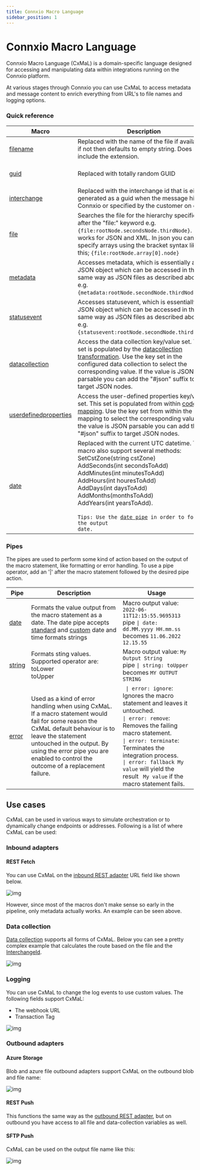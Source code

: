 ```yaml
---
title: Connxio Macro Language
sidebar_position: 1
---
```


# Connxio Macro Language

Connxio Macro Language (CxMaL) is a domain-specific language designed for accessing and manipulating data within integrations running on the Connxio platform.

At various stages through Connxio you can use CxMaL to access metadata and message content to enrich everything from URL's to file names and logging options.


### Quick reference

| Macro | Description | Variable value | Usage |
| --- | --- | --- | --- |
| [filename](/integrations/cxmal/macros/filename.md) | Replaced with the name of the file if available, if not then defaults to empty string. Does not include the extension. | myfilename.txt | `http://www.myapi.com/{filename}` <br/>  becomes `http://www.myapi.com/myfilename` |
| [guid](/integrations/cxmal/macros/guid.md) | Replaced with totally random GUID | 4ec6cc49-6d66-4a2a-b0ac-c5ab942cbdab | `http://www.myapi.com/{guid}` <br/>  becomes `http://www.myapi.com/4ec6cc49-6d66-4a2a-b0ac-c5ab942cbdab` |
| [interchange](/integrations/cxmal/macros/interchange.md) | Replaced with the interchange id that is either generated as a guid when the message hits Connxio or specified by the customer on entry | myid-1 | `http://www.myapi.com/{interchange}` <br/> becomes `http://www.myapi.com/myid-1` |
| [file](/integrations/cxmal/macros/file.md) | Searches the file for the hierarchy specified after the "file:" keyword e.g. `{file:rootNode.secondsNode.thirdNode}`. This works for JSON and XML. In json you can also specify arrays using the bracket syntax like this; `{file:rootNode.array[0].node}` | See example json and xml above | JSON: `http://www.myapi.com/{file:node1.array[1].element2}` <br/>  becomes `http://www.myapi.com/Value2` <br/> <br/> XML: `http://www.myapi.com/{file:note.heading}` <br/>  becomes `http://www.myapi.com/integration`
| [metadata](/integrations/cxmal/macros/metadata.md) | Accesses metadata, which is essentially a JSON object which can be accessed in the same way as JSON files as described above e.g. `{metadata:rootNode.secondNode.thirdNode}`. | See *Metadata* structure [here](/integrations/metadata.md) | `http://www.myapi.com/{metadata:InboundFileName}` <br/>  becomes `http://www.myapi.com/filename` |
| [statusevent](/integrations/cxmal/macros/statusevent.md) | Accesses statusevent, which is essentially a JSON object which can be accessed in the same way as JSON files as described above e.g. `{statusevent:rootNode.secondNode.thirdNode}`. | See *Statusevent* structure [here](/integrations/cxmal/macros/statusevent.md) | `http://www.myapi.com/error?code={statusevent:error.errorcode}` <br/>  becomes `http://www.myapi.com/error?code=551` |
| [datacollection](/integrations/cxmal/macros/datacollection.md) | Access the data collection key/value set. This set is populated by the [datacollection transformation](/integrations/transformation/data-collection). Use the key set in the configured data collection to select the corresponding value. If the value is JSON parsable you can add the "#json" suffix to target JSON nodes. | Key is "mykey" and value is the example JSON file above. | `http://www.myapi.com/{datacollection#json:mykey.node1.array[1].element1}` becomes `http://www.myapi.com/value1` |
| [userdefinedproperties](/integrations/cxmal/macros/userdefinedproperties.md) | Access the user-defined properties key/value set. This set is populated from within [code mapping](/integrations/transformation/code-components). Use the key set from within the code mapping to select the corresponding value. If the value is JSON parsable you can add the "#json" suffix to target JSON nodes. | Key is "mykey" and value is the example JSON file above. | `http://www.myapi.com/{userdefinedproperties#json:mykey.node1.array[1].element1}` becomes `http://www.myapi.com/value1` |
| [date](/integrations/cxmal/macros/date.md) | Replaced with the current UTC datetime. This macro also support several methods: <br /> SetCstZone(string cstZone) <br /> AddSeconds(int secondsToAdd) <br /> AddMinutes(int minutesToAdd) <br /> AddHours(int houresToAdd) <br /> AddDays(int daysToAdd) <br /> AddMonths(monthsToAdd) <br /> AddYears(int yearsToAdd). <br /><br /><code>Tips: Use the [date pipe](#pipes) in order to format the output date.</code> | 2022-06-10T08:24:35.2408329Z | `http://www.myapi.com/getbydate?date={date.SetCstZone(Central Europe Standard Time).AddDays(1)}` <br/>  becomes `http://www.myapi.com/getbydate?date=2022-06-11T10:33:19.6029842` |

### Pipes

The pipes are used to perform some kind of action based on the output of the macro statement, like formatting or error handling. To use a pipe operator, add an '|' after the macro statement followed by the desired pipe action.

| Pipe | Description | Usage |
| --- | --- | --- |
| [date](/integrations/cxmal/pipes/date.md) | Formats the value output from the macro statement as a date. The date pipe accepts [standard](https://docs.microsoft.com/en-us/dotnet/standard/base-types/standard-date-and-time-format-strings) and [custom](https://docs.microsoft.com/en-us/dotnet/standard/base-types/custom-date-and-time-format-strings) date and time formats strings | Macro output value: <code>2022-06-11T12:15:55.9695313</code> <br /> pipe <code>\| date: dd.MM.yyyy HH.mm.ss</code> <br /> becomes <code>11.06.2022 12.15.55</code> |
| [string](/integrations/cxmal/pipes/string.md) | Formats sting values. Supported operator are: <br /> toLower <br /> toUpper| Macro output value: <code>My Output String</code> <br /> pipe <code>\| string: toUpper</code> <br /> becomes <code>MY OUTPUT STRING</code> |
| [error](/integrations/cxmal/pipes/error.md) | Used as a kind of error handling when using CxMaL. If a macro statement would fail for some reason the CxMaL default behaviour is to leave the statement untouched in the output. By using the error pipe you are enabled to control the outcome of a replacement failure. | <code> \| error: ignore</code>: Ignores the macro statement and leaves it untouched. <br /> <code>\| error: remove</code>: Removes the failing macro statement. <br /> <code>\| error: terminate</code>: Terminates the integration process. <br /> <code>\| error: fallback My value</code> will yield the result <code> My value</code> if the macro statement fails.|


## Use cases

CxMaL can be used in various ways to simulate orchestration or to dynamically change endpoints or addresses. Following is a list of where CxMaL can be used:

### Inbound adapters

#### REST Fetch

You can use CxMaL on the [inbound REST adapter](/integrations/adapters/inbound/rest) URL field like shown below.

![img](https://cmhpictsa.blob.core.windows.net/pictures/Http%20Inbound%20Variable%20Incection.PNG?sv=2020-04-08&st=2021-09-19T11%3A02%3A00Z&se=2037-10-20T11%3A02%3A00Z&sr=b&sp=r&sig=rfVbo%2BwsjzX7XfQqp09vLfCqutI3riI1X1a0oEgOjsQ%3D)

However, since most of the macros don't make sense so early in the pipeline, only metadata actually works. An example can be seen above.

### Data collection

[Data collection](/integrations/transformation/data-collection) supports all forms of CxMaL. Below you can see a pretty complex example that calculates the route based on the file and the [InterchangeId](/getting-started/core-concepts).

![img](https://cmhpictsa.blob.core.windows.net/pictures/Datacollection%20variable%20replacement.PNG?sv=2020-04-08&st=2021-09-19T11%3A12%3A00Z&se=2040-10-20T11%3A12%3A00Z&sr=b&sp=r&sig=2gUVxSSnsXFWskM5v9tr56kzv4OG6iBdmG9v%2FYG3r1c%3D)

### Logging

You can use CxMaL to change the log events to use custom values. The following fields support CxMaL:

- The webhook URL
- Transaction Tag

![img](https://cmhpictsa.blob.core.windows.net/pictures/Logging%20variable%20replacement.PNG?sv=2020-04-08&st=2021-09-19T11%3A39%3A00Z&se=2040-10-20T11%3A39%3A00Z&sr=b&sp=r&sig=IhzISXiKkcu5SWfEr3Wa0ShXRtMrTuKsMv0U7NhzPFE%3D)

### Outbound adapters

#### Azure Storage

Blob and azure file outbound adapters support CxMaL on the outbound blob and file name:

![img](https://cmhpictsa.blob.core.windows.net/pictures/Azure%20storage%20variable%20replacement.PNG?sv=2020-04-08&st=2021-09-20T08%3A21%3A00Z&se=2040-10-21T08%3A21%3A00Z&sr=b&sp=r&sig=d%2FLLapJMSUoE0botbQz02jlv46IaHwqxL4gaN5YMeWI%3D)

#### REST Push

This functions the same way as the [outbound REST adapter](#rest-fetch), but on outbound you have access to all file and data-collection variables as well.

#### SFTP Push

CxMaL can be used on the output file name like this:

![img](https://cmhpictsa.blob.core.windows.net/pictures/SFTP%20out%20variable%20replacement.PNG?sv=2020-04-08&st=2021-09-20T08%3A28%3A00Z&se=2040-10-21T08%3A28%3A00Z&sr=b&sp=r&sig=AH%2FsrgpSvKhMF2FWhM%2FxylxjgEr69trGsnwGW43as1w%3D)
